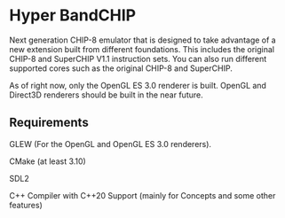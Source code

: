 # Hyper BandCHIP

Next generation CHIP-8 emulator that is designed to take advantage of a new extension built from different foundations.
This includes the original CHIP-8 and SuperCHIP V1.1 instruction sets.  You can also run different supported cores such
as the original CHIP-8 and SuperCHIP.

As of right now, only the OpenGL ES 3.0 renderer is built.  OpenGL and Direct3D renderers should be built in the near future.

## Requirements

GLEW (For the OpenGL and OpenGL ES 3.0 renderers).

CMake (at least 3.10)

SDL2

C++ Compiler with C++20 Support (mainly for Concepts and some other features)
